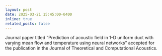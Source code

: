 ```yaml
---
layout: post
date: 2025-03-21 15:45:00-0400
inline: true
related_posts: false
---
```


Journal paper titled “Prediction of acoustic field in 1-D uniform duct with varying mean flow and temperature using neural networks” accepted for the publication in the Journal of Theoretical and Computational Acoustics.
